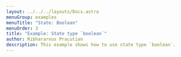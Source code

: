 ```yaml
---
layout: ../../../layouts/Docs.astro
menuGroup: examples
menuTitle: "State: Boolean"
menuOrder: 3
title: "Example: State type `boolean`"
author: Ribhararnus Pracutian
description: This example shows how to use state type `boolean`.
---
```


<sb-viewer id="web-platform-91rps9" height="100vh"></sb-viewer>

